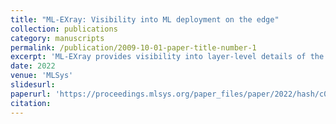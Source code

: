 ```yaml
---
title: "ML-EXray: Visibility into ML deployment on the edge"
collection: publications
category: manuscripts
permalink: /publication/2009-10-01-paper-title-number-1
excerpt: 'ML-EXray provides visibility into layer-level details of the ML execution, helps developers analyze and debug cloud-to-edge deployment issues.'
date: 2022
venue: 'MLSys'
slidesurl: 
paperurl: 'https://proceedings.mlsys.org/paper_files/paper/2022/hash/c04f25be56ab86371563568dce31808f-Abstract.html'
citation: 
---
```


